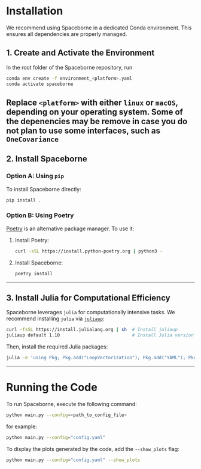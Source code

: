 
# Installation

We recommend using Spaceborne in a dedicated Conda environment. This ensures all dependencies are properly managed.

## 1. Create and Activate the Environment

In the root folder of the Spaceborne repository, run

```bash
conda env create -f environment_<platform>.yaml
conda activate spaceborne
```

Replace `<platform>` with either `linux` or `macOS`, depending on your operating system.
Some of the depenencies may be remove in case you do not plan to use some interfaces, such as 
`OneCovariance` 
---

## 2. Install Spaceborne

### Option A: Using `pip`

To install Spaceborne directly:

```bash
pip install .
```

### Option B: Using Poetry

[Poetry](https://python-poetry.org/) is an alternative package manager. To use it:

1. Install Poetry:
   ```bash
   curl -sSL https://install.python-poetry.org | python3 -
   ```
2. Install Spaceborne:
   ```bash
   poetry install
   ```

---

## 3. Install Julia for Computational Efficiency

Spaceborne leverages `julia` for computationally intensive tasks. We recommend installing `julia` via [`juliaup`](https://github.com/JuliaLang/juliaup):

```bash
curl -fsSL https://install.julialang.org | sh  # Install juliaup
juliaup default 1.10                           # Install Julia version 1.10
```

Then, install the required Julia packages:

```bash
julia -e 'using Pkg; Pkg.add("LoopVectorization"); Pkg.add("YAML"); Pkg.add("NPZ")'
```

---

# Running the Code

To run Spaceborne, execute the following command:

```bash
python main.py --config=<path_to_config_file>
```

for example:

```bash
python main.py --config="config.yaml"
```

To display the plots generated by the code, add the `--show_plots` flag:

```bash
python main.py --config="config.yaml" --show_plots
```
